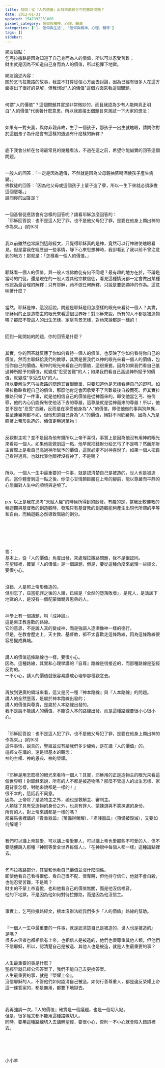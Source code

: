 ```yaml
---
title: 發問：從『人的價值』出發來處理乞丐拉撒路問題？
date: 2012-01-31
updated: 1547992231000
pixnet_category: 信仰與精神、心理、輔導
categories: ['1. 信仰與生活', '信仰與精神、心理、輔導']
tags: []
sidebar: 
---
```


<p>網友論點：<br/>乞丐拉撒路是因為知道了自己身而為人的價值，所以可以忍受苦難；<br/>財主就是因為不知道自己身而為人的價值，所以犯罪下地獄。<br/><!--more--><br/>網友論述內容：<br/>關於乞丐拉撒路的故事，我並不打算從信心方面去討論，因為已經有很多人在這方面提出了很好的見解，但我想從"人的價值"這個方面來看這個問題。<br/><br/><br/>何謂"人的價值"？這個問題其實是非常微妙的，而且我認為少有人能夠真正明白"人的價值"代表著什麼意思。所以我直接出個題目來測試一下大家的想法：<br/><br/><br/>如果有一對夫妻，與你非親非故，生了一個孩子，那孩子一出生就瞎眼，請問你對於這個孩子為什麼會有這樣的遭遇有什麼樣的解釋？<br/><br/><br/>底下我會分析在台灣最常見的幾種看法，不過在這之前，希望你能誠實的回答這個問題。<br/><br/><br/>一般人的回答：「一定是因為遺傳，不然就是因為父母親抽菸喝酒使孩子產生病變。」<br/>佛教徒的回答：「因為他父母或這個孩子上輩子造了孽，所以一生下來就必須承擔這個惡報。」<br/>請問你的回答是？<br/><br/><br/>一個基督徒應該會有怎樣的回答呢？請看耶穌怎麼回答的：<br/>「耶穌回答說：也不是這人犯了罪，也不是他父母犯了罪，是要在他身上顯出神的作為來。」(約9:3)<br/><br/><br/>我以前雖然也常讀到這段經文，只覺得耶穌真的是神，竟然可以行神跡使瞎眼看見。但是當我在經歷過一些事情，靜下心來思想神時，我卻看到了我以前不曾注意到的地方！那就是：「怎樣看一個人的價值。」<br/><br/><br/>耶穌看一個人的價值，與一般人或佛教徒有何不同呢？最有趣的地方在於，不論是當時的門徒，還是現在的一般人或其他宗教信徒，看見這種情況都一定會做出某種他認為最合理的解釋；只有耶穌，祂不做任何解釋，只說是要彰顯神的作為。這意味著什麼？<br/><br/><br/>當然，耶穌是神，這沒話說。問題是耶穌是用怎麼樣的眼光來看待一個人？其實，耶穌用的正是造物主的眼光來看這個世界呀！對耶穌來說，所有的人不都是被造物嗎？那麼不管這人的出生怎樣、家庭背景怎樣，對祂來說都是一樣的！<br/><br/><br/>回到一剛開始的問題，你的回答是什麼？<br/><br/><br/>其實，你的回答就反應了你如何看待一個人的價值，也反映了你如何看待你自己的價值。然而主耶穌給我們的教導，其實是要我們以神的眼光來看一個人的價值，包括你自己的價值。用神的眼光來看自己的價值，這很重要。因為如果我們看自己低過神所賦予的價值，就變成"忍受苦難"的人；如果我們看自己高過神所賦予的價值，就變成"享受成功"的人。<br/>所以要解決乞丐拉撒路的問題其實很簡單，只要知道他是怎樣看待自己的即可。如果拉撒路看輕自己的價值，那麼他肯定會因承受不了苦難最後自殺而死。但其實拉撒路只做了一件事，就是他相信自己的價值是從神而來的。即使他當乞丐、被侮辱，他的內心仍能保有使他活下去的尊嚴，這尊嚴就是從神而來的尊嚴！所以，他並不是在"忍受"苦難，反而是在享受他身為"人"的價值，即便他做的事與狗無異，甚至連豬狗都不如，但他知道自己身為"人"的價值，絕對不同於豬狗，因為人乃是照著上帝形象造的，價值更勝過萬物！<br/><br/><br/>反觀財主呢？並不是因為他有錢所以上帝不喜悅，事實上是因為他沒有用神的眼光來看每一個人。如果他能做到這一點，他早就把錢財分給乞丐了不是嗎？然而那財主實際上是看自己高過神所賦予的價值，這就必定不討神喜悅了。如果一個人把自己看得過高，也就代表他眼裡沒有神了，不是嗎？<br/><br/><br/>所以，一個人一生中最重要的一件事，就是認清楚自己是被造的，世人也是被造的。當你體會到這一點之後，你便心甘情願臣服在上帝的腳前，能以尊嚴而平靜的心態面對人生中的順境與逆境了。<br/><br/><br/>p.s. 以上是我在思考"天賦人權"的時候所得到的啟發。有趣的是，當我比較佛教的輪迴觀與基督教的創造觀時，發現只有基督教的創造觀能夠產生出現代所謂的平等和自由，而輪迴觀必然導致階級的劃分。<br/><br/><br/><br/><br/><br/><br/>答：<br/>基本上，從『人的價值』角度出發，來處理拉撒路問題，我不是很認同。<br/>在聖經裡，確實『人的價值』是一個課題，但是，要從這種角度來處理一些經文，要很小心。<br/><br/> <br/>沒錯，人是照上帝形像造的。<br/>但別忘了，亞當犯罪之後的人類，已經是『全然的墮落敗壞』，是死人，是活該下地獄的人，是沒有一個配蒙憐憫與恩典的人。<br/><br/> <br/>神學上有一個議題，叫『成神論』。<br/>這是東正教喜歡的路線。<br/>它的意思，不是說人真的變成神，而是強調人逐漸像神一樣的德行。<br/>但是，在教會歷史上，天主教、基督教，都不太喜歡走這條路線，因為這條路線很容易變成異端。<br/><br/> <br/>講人的價值這條路線也一樣，要很小心。<br/>因為，這種路線，其實和心理學講的『自尊』路線是很接近的，而那種路線是聖經反對的。<br/>一不小心，講人的價值就很容易講成心理學那種觀念去。<br/> <br/><br/>再放到更廣的領域來看，這又是另一種『神本路線』與『人本路線』的問題。<br/>講人的全然墮落，是屬於神本路線出發的；<br/>講人的價值與尊貴，是屬於人本路線出發的。<br/>我不是說不能講人的價值、不能從人本的路線出發，而是這種路線要很小心很小心。<br/> <br/><br/>「耶穌回答說：也不是這人犯了罪，也不是他父母犯了罪，是要在他身上顯出神的作為來。」(約9:3)<br/>這件事情，說真的，聖經並沒有給我們多少線索，是在講『人的價值』的。<br/>這經文在講的，還是很基本的觀念：<br/>神的主權、神的恩典、神的榮耀。<br/> <br/> <br/>『耶穌是用怎麼樣的眼光來看待一個人？其實，耶穌用的正是造物主的眼光來看這個世界呀！對耶穌來說，所有的人不都是被造物嗎？那麼不管這人的出生怎樣、家庭背景怎樣，對祂來說都是一樣的！』<br/>很不幸的，這話我不同意。<br/>因為，上帝除了是造物主之外，祂也是救贖主、審判主。<br/>人類除了具有受造物的身份之外，也具有罪人、蒙揀選與不蒙揀選的身份。<br/>所有的人，對上帝來講都是一樣的嗎？<br/>那羅馬書裡講的『貴重器皿』（預備得榮耀）、『卑賤器皿』（預備被毀滅），又要如何解呢？<br/><br/> <br/>我們可以講上帝慈愛，可以講上帝愛罪人，可以講上帝也愛那些不可愛的人，但不要隨便跳入那種『神同等愛全世界每個人』、『在神眼中每個人都一樣』這種論點裡去。<br/> <br/> <br/>乞丐拉撒路部分，其實和他看自己價值並沒什麼關係。<br/>即使他看自己看得很低、看自己很不配、很卑賤，但他持守信仰，他就不會自殺，也能忍受苦難，不是嗎？<br/>財主的不蒙上帝喜悅，也和他看自己的價值無關，而是他沒信福音。<br/>他的下地獄，不是因為他如何對待拉撒路，而是因為他沒信主。<br/><br/> <br/>事實上，乞丐拉撒路經文，根本沒辦法給我們多少『人的價值』路線的幫助。<br/> <br/> <br/>『一個人一生中最重要的一件事，就是認清楚自己是被造的，世人也是被造的』<br/>是嗎？<br/>很多未信者也都相信有上帝，也相信人是被造的，他們也很尊重其他人類，但他們不信耶穌，所以，認清楚自己是被造、其他人也是被造，就是人生最重要的事？<br/><br/> <br/>人生最重要的事是什麼？<br/>聖經早就已經公佈答案了，我們不能自己去更換答案。<br/>人生最重要的事，就是『榮耀上帝』。<br/>沒信耶穌的人，不管他們如何認清自己被造，如何行善尊重人，都是違反榮耀上帝這一條答案的，都是無用，都要下地獄去。<br/> <br/> <br/> <br/>我再強調一次，『人的價值』確實是一個議題，也是一個切入點。<br/>但是，很多經文都不能用這種路線切入。<br/>同時，要用這種路線切入去講解聖經，要很小心，否則一不小心就會陷入錯誤裡去。<br/> <br/><br/><br/><br/><br/>小小羊<br/><br/><br/><br/><br/><br/><br/></p>